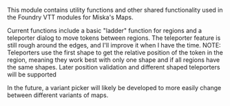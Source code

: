 This module contains utility functions and other shared functionality used in the Foundry VTT modules for Miska's Maps.

Current functions include a basic "ladder" function for regions and a teleporter dialog to move tokens between regions.
The teleporter feature is still rough around the edges, and I'll improve it when I have the time.
NOTE: Teleporters use the first shape to get the relative position of the token in the region, meaning they work best with only one shape and if all regions have the same shapes. Later position validation and different shaped teleporters will be supported

In the future, a variant picker will likely be developed to more easily change between different variants of maps.
